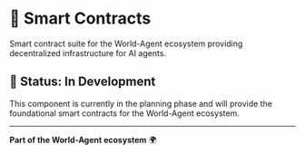 # 📜 Smart Contracts

Smart contract suite for the World-Agent ecosystem providing decentralized infrastructure for AI agents.

## 🚧 Status: In Development

This component is currently in the planning phase and will provide the foundational smart contracts for the World-Agent ecosystem.

---

**Part of the World-Agent ecosystem** 🌍
